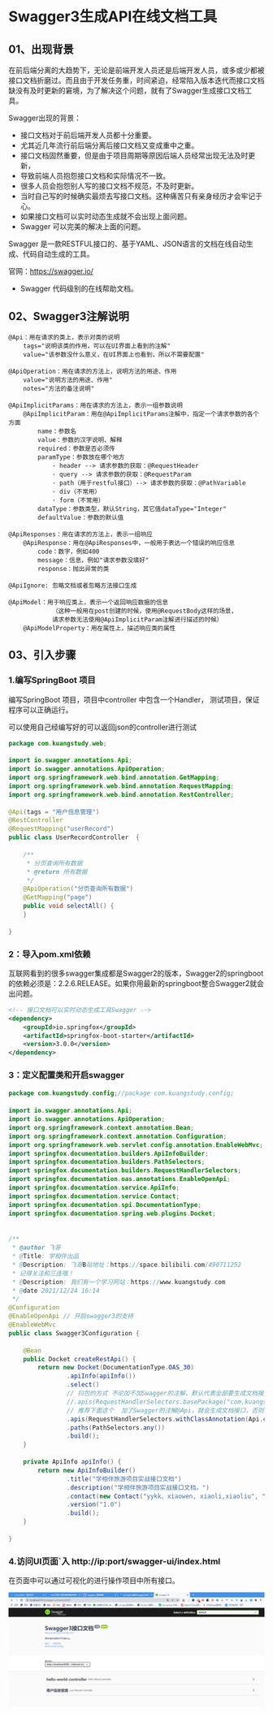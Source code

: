 # Swagger3生成API在线文档工具



## 01、出现背景

在前后端分离的大趋势下，无论是前端开发人员还是后端开发人员，或多或少都被接口文档折磨过。而且由于开发任务重，时间紧迫，经常陷入版本迭代而接口文档缺没有及时更新的窘境，为了解决这个问题，就有了Swagger生成接口文档工具。

Swagger出现的背景：

- 接口文档对于前后端开发人员都十分重要。
- 尤其近几年流行前后端分离后接口文档又变成重中之重。
- 接口文档固然重要，但是由于项目周期等原因后端人员经常出现无法及时更新，
- 导致前端人员抱怨接口文档和实际情况不一致。
- 很多人员会抱怨别人写的接口文档不规范，不及时更新。
- 当时自己写的时候确实最烦去写接口文档。这种痛苦只有亲身经历才会牢记于心。
- 如果接口文档可以实时动态生成就不会出现上面问题。
- Swagger 可以完美的解决上面的问题。
  

Swagger 是一款RESTFUL接口的、基于YAML、JSON语言的文档在线自动生成、代码自动生成的工具。

官网：https://swagger.io/

- Swagger 代码级别的在线帮助文档。



## 02、Swagger3注解说明

```properties
@Api：用在请求的类上，表示对类的说明
    tags="说明该类的作用，可以在UI界面上看到的注解"
    value="该参数没什么意义，在UI界面上也看到，所以不需要配置"

@ApiOperation：用在请求的方法上，说明方法的用途、作用
    value="说明方法的用途、作用"
    notes="方法的备注说明"

@ApiImplicitParams：用在请求的方法上，表示一组参数说明
    @ApiImplicitParam：用在@ApiImplicitParams注解中，指定一个请求参数的各个方面
        name：参数名
        value：参数的汉字说明、解释
        required：参数是否必须传
        paramType：参数放在哪个地方
            · header --> 请求参数的获取：@RequestHeader
            · query --> 请求参数的获取：@RequestParam
            · path（用于restful接口）--> 请求参数的获取：@PathVariable
            · div（不常用）
            · form（不常用）    
        dataType：参数类型，默认String，其它值dataType="Integer"       
        defaultValue：参数的默认值

@ApiResponses：用在请求的方法上，表示一组响应
    @ApiResponse：用在@ApiResponses中，一般用于表达一个错误的响应信息
        code：数字，例如400
        message：信息，例如"请求参数没填好"
        response：抛出异常的类

@ApiIgnore: 忽略文档或者忽略方法接口生成

@ApiModel：用于响应类上，表示一个返回响应数据的信息
            （这种一般用在post创建的时候，使用@RequestBody这样的场景，
            请求参数无法使用@ApiImplicitParam注解进行描述的时候）
    @ApiModelProperty：用在属性上，描述响应类的属性
```





## 03、引入步骤

### 1.编写SpringBoot 项目

编写SpringBoot 项目，项目中controller 中包含一个Handler，
测试项目，保证程序可以正确运行。

可以使用自己经编写好的可以返回json的controller进行测试

```java
package com.kuangstudy.web;

import io.swagger.annotations.Api;
import io.swagger.annotations.ApiOperation;
import org.springframework.web.bind.annotation.GetMapping;
import org.springframework.web.bind.annotation.RequestMapping;
import org.springframework.web.bind.annotation.RestController;

@Api(tags = "用户信息管理")
@RestController
@RequestMapping("userRecord")
public class UserRecordController  {

    /**
     * 分页查询所有数据
     * @return 所有数据
     */
    @ApiOperation("分页查询所有数据")
    @GetMapping("page")
    public void selectAll() {
    }

}

```
### 2：导入pom.xml依赖

互联网看到的很多swagger集成都是Swagger2的版本，Swagger2的springboot的依赖必须是：2.2.6.RELEASE。如果你用最新的springboot整合Swagger2就会出问题。

```xml
<!-- 接口文档可以实时动态生成工具Swagger -->
<dependency>
    <groupId>io.springfox</groupId>
    <artifactId>springfox-boot-starter</artifactId>
    <version>3.0.0</version>
</dependency>
```

### 3：定义配置类和开启swagger

```java
package com.kuangstudy.config;//package com.kuangstudy.config;

import io.swagger.annotations.Api;
import io.swagger.annotations.ApiOperation;
import org.springframework.context.annotation.Bean;
import org.springframework.context.annotation.Configuration;
import org.springframework.web.servlet.config.annotation.EnableWebMvc;
import springfox.documentation.builders.ApiInfoBuilder;
import springfox.documentation.builders.PathSelectors;
import springfox.documentation.builders.RequestHandlerSelectors;
import springfox.documentation.oas.annotations.EnableOpenApi;
import springfox.documentation.service.ApiInfo;
import springfox.documentation.service.Contact;
import springfox.documentation.spi.DocumentationType;
import springfox.documentation.spring.web.plugins.Docket;


/**
 * @author 飞哥
 * @Title: 学相伴出品
 * @Description: 飞哥B站地址：https://space.bilibili.com/490711252
 * 记得关注和三连哦！
 * @Description: 我们有一个学习网站：https://www.kuangstudy.com
 * @date 2021/12/24 16:14
 */
@Configuration
@EnableOpenApi // 开启swagger3的支持
@EnableWebMvc
public class Swagger3Configuration {

    @Bean
    public Docket createRestApi() {
        return new Docket(DocumentationType.OAS_30)
                .apiInfo(apiInfo())
                .select()
                // 扫包的方式 不论加不加Swagger的注解，默认代表全部要生成文档接口
                //.apis(RequestHandlerSelectors.basePackage("com.kuangstudy.web"))
                // 推荐下面这个  加了Swagger的注解@Api，就会生成文档接口，否则不会
                .apis(RequestHandlerSelectors.withClassAnnotation(Api.class))
                .paths(PathSelectors.any())
                .build();
    }

    private ApiInfo apiInfo() {
        return new ApiInfoBuilder()
                .title("学相伴旅游项目实战接口文档")
                .description("学相伴旅游项目实战接口文档。")
                .contact(new Contact("yykk、xiaowen, xiaoli,xiaoliu", "https://www.itbooking.net", "xuchengfeifei@163.com"))
                .version("1.0")
                .build();
    }

}

```



### 4.访问UI页面`入 http://ip:port/swagger-ui/index.html

在页面中可以通过可视化的进行操作项目中所有接口。

![image-20211224163029203](01%E3%80%81Swagger%E7%94%9F%E6%88%90API%E6%96%87%E6%A1%A3%E5%B7%A5%E5%85%B7.assets/image-20211224163029203.png)

